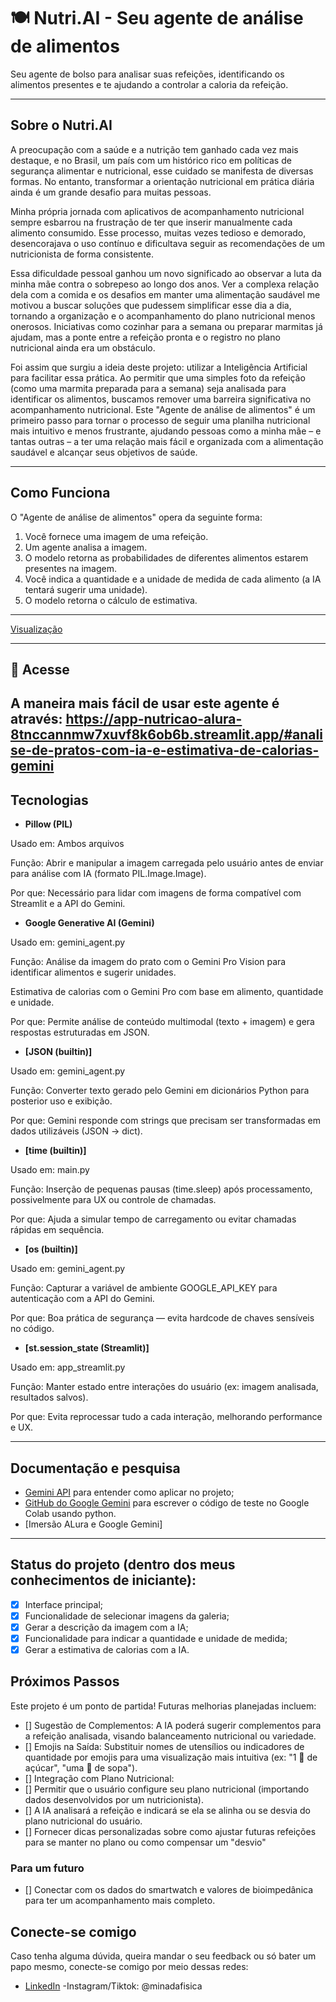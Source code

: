 # 🍽️ Nutri.AI - Seu agente de análise de alimentos 

Seu agente de bolso para analisar suas refeições, identificando os alimentos presentes e te ajudando a controlar a caloria da refeição. 

---

## Sobre o Nutri.AI

A preocupação com a saúde e a nutrição tem ganhado cada vez mais destaque, e no Brasil, um país com um histórico rico em políticas de segurança alimentar e nutricional, esse cuidado se manifesta de diversas formas. No entanto, transformar a orientação nutricional em prática diária ainda é um grande desafio para muitas pessoas.

Minha própria jornada com aplicativos de acompanhamento nutricional sempre esbarrou na frustração de ter que inserir manualmente cada alimento consumido. Esse processo, muitas vezes tedioso e demorado, desencorajava o uso contínuo e dificultava seguir as recomendações de um nutricionista de forma consistente.

Essa dificuldade pessoal ganhou um novo significado ao observar a luta da minha mãe contra o sobrepeso ao longo dos anos. Ver a complexa relação dela com a comida e os desafios em manter uma alimentação saudável me motivou a buscar soluções que pudessem simplificar esse dia a dia, tornando a organização e o acompanhamento do plano nutricional menos onerosos. Iniciativas como cozinhar para a semana ou preparar marmitas já ajudam, mas a ponte entre a refeição pronta e o registro no plano nutricional ainda era um obstáculo.

Foi assim que surgiu a ideia deste projeto: utilizar a Inteligência Artificial para facilitar essa prática. Ao permitir que uma simples foto da refeição (como uma marmita preparada para a semana) seja analisada para identificar os alimentos, buscamos remover uma barreira significativa no acompanhamento nutricional. Este "Agente de análise de alimentos" é um primeiro passo para tornar o processo de seguir uma planilha nutricional mais intuitivo e menos frustrante, ajudando pessoas como a minha mãe – e tantas outras – a ter uma relação mais fácil e organizada com a alimentação saudável e alcançar seus objetivos de saúde.

---

## Como Funciona

O "Agente de análise de alimentos" opera da seguinte forma:

1.  Você fornece uma imagem de uma refeição.
2.  Um agente analisa a imagem.
3.  O modelo retorna as probabilidades de diferentes alimentos estarem presentes na imagem.
4.  Você indica a quantidade e a unidade de medida de cada alimento (a IA tentará sugerir uma unidade).
5. O modelo retorna o cálculo de estimativa.

---

[Visualização](https://imgur.com/a/m3vCXt3)

---
## 🔗 Acesse

A maneira mais fácil de usar este agente é através: https://app-nutricao-alura-8tnccannmw7xuvf8k6ob6b.streamlit.app/#analise-de-pratos-com-ia-e-estimativa-de-calorias-gemini
---
## Tecnologias 

* **Pillow (PIL)**
  
Usado em: Ambos arquivos

Função: Abrir e manipular a imagem carregada pelo usuário antes de enviar para análise com IA (formato PIL.Image.Image).

Por que: Necessário para lidar com imagens de forma compatível com Streamlit e a API do Gemini.

* **Google Generative AI (Gemini)**
  
Usado em: gemini_agent.py

Função: Análise da imagem do prato com o Gemini Pro Vision para identificar alimentos e sugerir unidades.

Estimativa de calorias com o Gemini Pro com base em alimento, quantidade e unidade.

Por que: Permite análise de conteúdo multimodal (texto + imagem) e gera respostas estruturadas em JSON.

* **[JSON (builtin)]**
  
Usado em: gemini_agent.py

Função: Converter texto gerado pelo Gemini em dicionários Python para posterior uso e exibição.

Por que: Gemini responde com strings que precisam ser transformadas em dados utilizáveis (JSON → dict).

* **[time (builtin)]**
  
Usado em: main.py

Função: Inserção de pequenas pausas (time.sleep) após processamento, possivelmente para UX ou controle de chamadas.

Por que: Ajuda a simular tempo de carregamento ou evitar chamadas rápidas em sequência.

* **[os (builtin)]**
  
Usado em: gemini_agent.py

Função: Capturar a variável de ambiente GOOGLE_API_KEY para autenticação com a API do Gemini.

Por que: Boa prática de segurança — evita hardcode de chaves sensíveis no código.

* **[st.session_state (Streamlit)]**
  
Usado em: app_streamlit.py

Função: Manter estado entre interações do usuário (ex: imagem analisada, resultados salvos).

Por que: Evita reprocessar tudo a cada interação, melhorando performance e UX.

---
## Documentação e pesquisa

- [Gemini API](https://ai.google.dev/gemini-api/docs/get-started/rest?hl=pt-br) para entender como aplicar no projeto;
- [GitHub do Google Gemini](https://github.com/google-gemini/generative-ai-js) para escrever o código de teste no Google Colab usando python.
- [Imersão ALura e Google Gemini]

---
  
## Status do projeto (dentro dos meus conhecimentos de iniciante):
- [x] Interface principal;
- [x] Funcionalidade de selecionar imagens da galeria;
- [x] Gerar a descrição da imagem com a IA;
- [x] Funcionalidade para indicar a quantidade e unidade de medida;
- [x] Gerar a estimativa de calorias com a IA.

## Próximos Passos 
Este projeto é um ponto de partida! Futuras melhorias planejadas incluem:


- [] Sugestão de Complementos: A IA poderá sugerir complementos para a refeição analisada, visando balanceamento nutricional ou variedade.
- [] Emojis na Saída: Substituir nomes de utensílios ou indicadores de quantidade por emojis para uma visualização mais intuitiva (ex: "1 🥄 de açúcar", "uma 🥣 de sopa").
- [] Integração com Plano Nutricional:
- [] Permitir que o usuário configure seu plano nutricional (importando dados desenvolvidos por um nutricionista).
- [] A IA analisará a refeição e indicará se ela se alinha ou se desvia do plano nutricional do usuário.
- [] Fornecer dicas personalizadas sobre como ajustar futuras refeições para se manter no plano ou como compensar um "desvio"

### Para um futuro
- [] Conectar com os dados do smartwatch e valores de bioimpedânica para ter um acompanhamento mais completo.

## Conecte-se comigo
<p> Caso tenha alguma dúvida, queira mandar o seu feedback ou só bater um papo mesmo, conecte-se comigo por meio dessas redes:</p>

- [LinkedIn](https://www.linkedin.com/in/gabriela-oliveira42/)
-Instagram/Tiktok: @minadafisica
